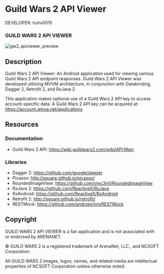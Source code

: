 Guild Wars 2 API Viewer
========================

DEVELOPER: huhx0015

### GUILD WARS 2 API VIEWER
![gw2_apiviewer_preview](https://cloud.githubusercontent.com/assets/1645482/22623705/6f516bba-eb18-11e6-98e7-d2432e9b2579.gif)

## Description

Guild Wars 2 API Viewer: An Android application used for viewing various Guild Wars 2 API endpoint responses. Guild Wars 2 API Viewer was developed utilizing MVVM architecture, in conjunction with Databinding, Dagger 2, Retrofit 2, and RxJava 2.

This application makes optional use of a Guild Wars 2 API key to access account-specific data. A Guild Wars 2 API key can be acquired at: https://account.arena.net/applications

## Resources

### Documentation

* Guild Wars 2 API: https://wiki.guildwars2.com/wiki/API:Main

### Libraries

* Dagger 2: https://github.com/google/dagger
* Picasso: http://square.github.io/picasso/
* RoundedImageView: https://github.com/vinc3m1/RoundedImageView
* RxJava 2: https://github.com/ReactiveX/RxJava
* RxAndroid: https://github.com/ReactiveX/RxAndroid
* Retrofit 2: http://square.github.io/retrofit/
* RESTMock: https://github.com/andrzejchm/RESTMock

## Copyright

GUILD WARS 2 API VIEWER is a fan application and is not associated with or endorsed by ARENANET.

© GUILD WARS 2 is a registered trademark of ArenaNet, LLC., and NCSOFT Corporation.

All GUILD WARS 2 images, logos, names, and related media are intellectual properties of NCSOFT Corporation unless otherwise noted.
